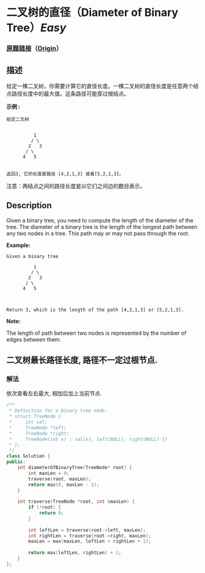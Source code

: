 # 二叉树的直径（Diameter of Binary Tree）*Easy*
### [原题链接](https://leetcode-cn.com/problems/diameter-of-binary-tree)（[Origin](https://leetcode.com/problems/diameter-of-binary-tree)）
## 描述
给定一棵二叉树，你需要计算它的直径长度。一棵二叉树的直径长度是任意两个结点路径长度中的最大值。这条路径可能穿过根结点。

**示例 :**
```
给定二叉树


          1
         / \
        2   3
       / \     
      4   5    


返回3, 它的长度是路径 [4,2,1,3] 或者[5,2,1,3]。
```

注意：两结点之间的路径长度是以它们之间边的数目表示。

## Description
Given a binary tree, you need to compute the length of the diameter of the tree. The diameter of a binary tree is the length of the longest path between any two nodes in a tree. This path may or may not pass through the root.



**Example:**
```
Given a binary tree 

          1
         / \
        2   3
       / \     
      4   5    



Return 3, which is the length of the path [4,2,1,3] or [5,2,1,3].
```
**Note:**

The length of path between two nodes is represented by the number of edges between them.


## 二叉树最长路径长度, 路径不一定过根节点.
### 解法
依次查看左右最大, 相加后加上当前节点.
```c++
/**
 * Definition for a binary tree node.
 * struct TreeNode {
 *     int val;
 *     TreeNode *left;
 *     TreeNode *right;
 *     TreeNode(int x) : val(x), left(NULL), right(NULL) {}
 * };
 */
class Solution {
public:
    int diameterOfBinaryTree(TreeNode* root) {
        int maxLen = 0;
        traverse(root, maxLen);
        return max(0, maxLen - 1);
    }
    
    int traverse(TreeNode *root, int &maxLen) {
        if (!root) {
            return 0;
        }
        
        int leftLen = traverse(root->left, maxLen);
        int rightLen = traverse(root->right, maxLen);
        maxLen = max(maxLen, leftLen + rightLen + 1);
        
        return max(leftLen, rightLen) + 1;
    }
};
```